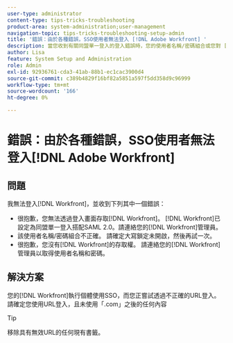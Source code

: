 ```yaml
---
user-type: administrator
content-type: tips-tricks-troubleshooting
product-area: system-administration;user-management
navigation-topic: tips-tricks-troubleshooting-setup-admin
title: '錯誤：由於各種錯誤，SSO使用者無法登入 [!DNL Adobe Workfront] '
description: 當您收到有關同盟單一登入的登入錯誤時，您的使用者名稱/密碼組合或您對 [!DNL Workfront], the problem might be that your [!DNL Workfront] 執行個體的存取使用SSO，而您嘗試使用不正確的URL登入。
author: Lisa
feature: System Setup and Administration
role: Admin
exl-id: 92936761-cda3-41ab-88b1-ec1cac3900d4
source-git-commit: c389b4829f16bf82a5851a597f5dd358d9c96999
workflow-type: tm+mt
source-wordcount: '166'
ht-degree: 0%

---
```


# 錯誤：由於各種錯誤，SSO使用者無法登入[!DNL Adobe Workfront]

## 問題

我無法登入[!DNL Workfront]，並收到下列其中一個錯誤：

* 很抱歉，您無法透過登入畫面存取[!DNL Workfront]。 [!DNL Workfront]已設定為同盟單一登入搭配SAML 2.0。請連絡您的[!DNL Workfront]管理員。
* 該使用者名稱/密碼組合不正確。 請確定大寫鎖定未開啟，然後再試一次。
* 很抱歉，您沒有[!DNL Workfront]的存取權。 請連絡您的[!DNL Workfront]管理員以取得使用者名稱和密碼。

## 解決方案

您的[!DNL Workfront]執行個體使用SSO，而您正嘗試透過不正確的URL登入。 請確定您使用URL登入，且未使用「.com」之後的任何內容

>[!TIP]
>
>移除具有無效URL的任何現有書籤。
